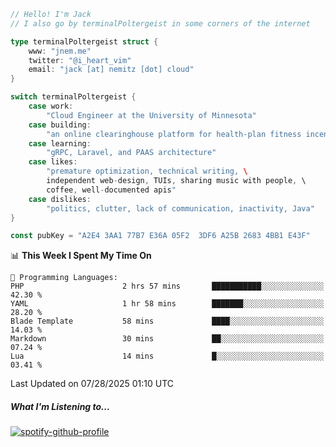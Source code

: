 ```go
// Hello! I'm Jack
// I also go by terminalPoltergeist in some corners of the internet

type terminalPoltergeist struct {
    www: "jnem.me"
    twitter: "@i_heart_vim"
    email: "jack [at] nemitz [dot] cloud"
}

switch terminalPoltergeist {
    case work:
        "Cloud Engineer at the University of Minnesota"
    case building:
        "an online clearinghouse platform for health-plan fitness incentive programs"
    case learning:
        "gRPC, Laravel, and PAAS architecture"
    case likes:
        "premature optimization, technical writing, \
        independent web-design, TUIs, sharing music with people, \
        coffee, well-documented apis"
    case dislikes:
        "politics, clutter, lack of communication, inactivity, Java"
}

const pubKey = "A2E4 3AA1 77B7 E36A 05F2  3DF6 A25B 2683 4BB1 E43F"
```

<!--START_SECTION:waka-->
📊 **This Week I Spent My Time On** 

```text
💬 Programming Languages: 
PHP                      2 hrs 57 mins       ███████████░░░░░░░░░░░░░░   42.30 % 
YAML                     1 hr 58 mins        ███████░░░░░░░░░░░░░░░░░░   28.20 % 
Blade Template           58 mins             ████░░░░░░░░░░░░░░░░░░░░░   14.03 % 
Markdown                 30 mins             ██░░░░░░░░░░░░░░░░░░░░░░░   07.24 % 
Lua                      14 mins             █░░░░░░░░░░░░░░░░░░░░░░░░   03.41 % 
```


 Last Updated on 07/28/2025 01:10 UTC
<!--END_SECTION:waka-->

##### What I'm Listening to...

[![spotify-github-profile](https://jnem.me/listening-item?maxAge=2592000)](https://jnem.me/listening)
